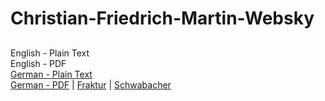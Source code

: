 # Christian-Friedrich-Martin-Websky

## 

English - Plain Text  
English - PDF  
[German - Plain Text](Meteorsteinfall-bei-Gnadenfrei/full-text-german.md)  
[German - PDF](https://cdn.solaranamnesis.com/Websky/websky_gnadenfrei_german-frak.pdf) | [Fraktur](https://cdn.solaranamnesis.com/Websky/websky_gnadenfrei_german-frak.pdf) | [Schwabacher](https://cdn.solaranamnesis.com/Websky/websky_gnadenfrei_german-swab.pdf)  
